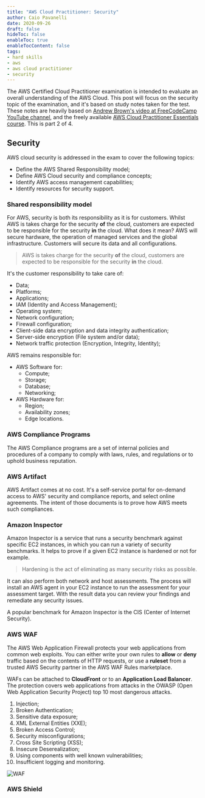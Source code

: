 ```yaml
---
title: "AWS Cloud Practitioner: Security"
author: Caio Pavanelli
date: 2020-09-26
draft: false
hideToc: false
enableToc: true
enableTocContent: false
tags: 
- hard skills
- aws
- aws cloud practitioner
- security
---
```


The AWS Certified Cloud Practitioner examination is intended to evaluate an overall understanding of the AWS Cloud. This post will focus on the security topic of the examination, and it's based on study notes taken for the test. These notes are heavily based on [Andrew Brown's video at FreeCodeCamp YouTube channel](https://www.youtube.com/watch?v=3hLmDS179YE), and the freely available [AWS Cloud Practitioner Essentials course](https://www.aws.training/Details/Curriculum?id=27076). This is part 2 of 4.

## Security

AWS cloud security is addressed in the exam to cover the following topics:

- Define the AWS Shared Responsibility model;
- Define AWS Cloud security and compliance concepts;
- Identify AWS access management capabilities;
- Identify resources for security support.

### Shared responsibility model

For AWS, security is both its responsibility as it is for customers. Whilst AWS is takes charge for the security **of** the cloud, customers are expected to be responsible for the security **in** the cloud. What does it mean? AWS will secure hardware, the operation of managed services and the global infrastructure. Customers will secure its data and all configurations.

> AWS is takes charge for the security **of** the cloud, customers are expected to be responsible for the security **in** the cloud.

It's the customer responsibility to take care of:

- Data;
- Platforms;
- Applications;
- IAM (Identity and Access Management);
- Operating system;
- Network configuration;
- Firewall configuration;
- Client-side data encryption and data integrity authentication;
- Server-side encryption (File system and/or data);
- Network traffic protection (Encryption, Integrity, Identity);

AWS remains responsible for:

- AWS Software for:
  - Compute;
  - Storage;
  - Database;
  - Networking;
- AWS Hardware for:
  - Region;
  - Availability zones;
  - Edge locations.

### AWS Compliance Programs

The AWS Compliance programs are a set of internal policies and procedures of a company to comply with laws, rules, and regulations or to uphold business reputation.

### AWS Artifact

AWS Artifact comes at no cost. It's a self-service portal for on-demand access to AWS' security and compliance reports, and select online agreements. The intent of those documents is to prove how AWS meets such compliances.

### Amazon Inspector

Amazon Inspector is a service that runs a security benchmark against specific EC2 instances, in which you can run a variety of security benchmarks. It helps to prove if a given EC2 instance is hardened or not for example.

> Hardening is the act of eliminating as many security risks as possible.

It can also perform both network and host assessments. The process will install an AWS agent in your EC2 instance to run the assessment for your assessment target. With the result data you can review your findings and remediate any security issues.

A popular benchmark for Amazon Inspector is the CIS (Center of Internet Security).

### AWS WAF

The AWS Web Application Firewall protects your web applications from common web exploits. You can either write your own rules to **allow** or **deny** traffic based on the contents of HTTP requests, or use a **ruleset** from a trusted AWS Security partner in the AWS WAF Rules marketplace.

WAFs can be attached to **CloudFront** or to an **Application Load Balancer**. The protection covers web applications from attacks in the OWASP (Open Web Application Security Project) top 10 most dangerous attacks.

1. Injection;
2. Broken Authentication;
3. Sensitive data exposure;
4. XML External Entities (XXE);
5. Broken Access Control;
6. Security misconfigurations;
7. Cross Site Scripting (XSS);
8. Insecure Deserealization;
9. Using components with well known vulnerabilities;
10. Insufficient logging and monitoring.

![WAF](images/aws/waf.png)

### AWS Shield




<!-- ☁️ Security
⌨️ (3:13:49) Shared Responsibility Model
⌨️ (3:15:34) AWS Compliance programs
⌨️ (3:17:59) AWS Artifact
⌨️ (3:19:05) AWS Artifact Follow Along
⌨️ (3:21:35) Amazon Inspector
⌨️ (3:23:04) AWS WAF
⌨️ (3:24:17) AWS Shield
⌨️ (3:27:42) Penetration Testing
⌨️ (3:29:29) Guard Duty
⌨️ (3:31:13) Key Management Service
⌨️ (3:32:50) Amazon Macie
⌨️ (3:35:06) Security Groups vs NACLs
⌨️ (3:37:02) AWS VPN -->